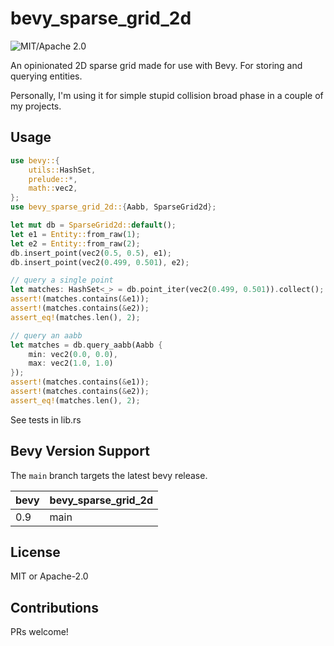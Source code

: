 # bevy_sparse_grid_2d

![MIT/Apache 2.0](https://img.shields.io/badge/license-MIT%2FApache-blue.svg)

An opinionated 2D sparse grid made for use with Bevy. For storing and querying entities.

Personally, I'm using it for simple stupid collision broad phase in a couple of my projects.

## Usage

```rust
use bevy::{
    utils::HashSet,
    prelude::*,
    math::vec2,
};
use bevy_sparse_grid_2d::{Aabb, SparseGrid2d};

let mut db = SparseGrid2d::default();
let e1 = Entity::from_raw(1);
let e2 = Entity::from_raw(2);
db.insert_point(vec2(0.5, 0.5), e1);
db.insert_point(vec2(0.499, 0.501), e2);

// query a single point
let matches: HashSet<_> = db.point_iter(vec2(0.499, 0.501)).collect();
assert!(matches.contains(&e1));
assert!(matches.contains(&e2));
assert_eq!(matches.len(), 2);

// query an aabb
let matches = db.query_aabb(Aabb {
    min: vec2(0.0, 0.0),
    max: vec2(1.0, 1.0)
});
assert!(matches.contains(&e1));
assert!(matches.contains(&e2));
assert_eq!(matches.len(), 2);
```

See tests in lib.rs

## Bevy Version Support

The `main` branch targets the latest bevy release.

|bevy|bevy_sparse_grid_2d|
|---|---|
|0.9|main|

## License

MIT or Apache-2.0

## Contributions

PRs welcome!